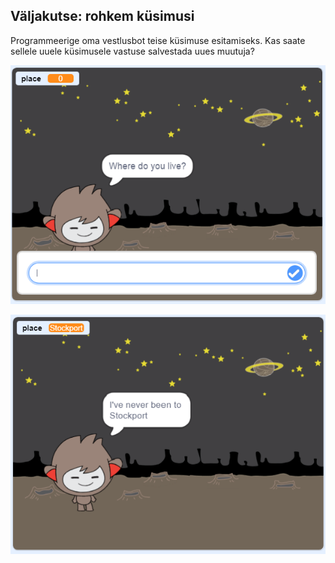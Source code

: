 ## Väljakutse: rohkem küsimusi

Programmeerige oma vestlusbot teise küsimuse esitamiseks. Kas saate sellele uuele küsimusele vastuse salvestada uues muutuja?

![Veel küsimusi](images/chatbot-question1.png)

![Veel küsimusi](images/chatbot-question2.png)